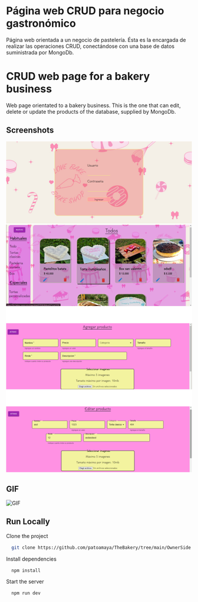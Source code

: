 
# Página web CRUD para negocio gastronómico

Página web orientada a un negocio de pastelería.
Ésta es la encargada de realizar las operaciones CRUD, conectándose con una base de datos suministrada por MongoDb.

# CRUD web page for a bakery business

Web page orientated to a bakery business.
This is the one that can edit, delete or update the products of the database, supplied by MongoDb.

## Screenshots

![Screenshot](https://github.com/patoamaya/TheBakery/blob/main/assets/screenshot-owner1.png)
![Screenshot](https://github.com/patoamaya/TheBakery/blob/main/assets/screenshot-owner2.png)
![Screenshot](https://github.com/patoamaya/TheBakery/blob/main/assets/screenshot-owner3.png)
![Screenshot](https://github.com/patoamaya/TheBakery/blob/main/assets/screenshot-owner4.png)

## GIF
![GIF](https://github.com/patoamaya/TheBakery/blob/main/assets/gif-owner1.gif)


## Run Locally

Clone the project

```bash
  git clone https://github.com/patoamaya/TheBakery/tree/main/OwnerSide
```

Install dependencies

```npm
  npm install
```

Start the server

```npm
  npm run dev
```

